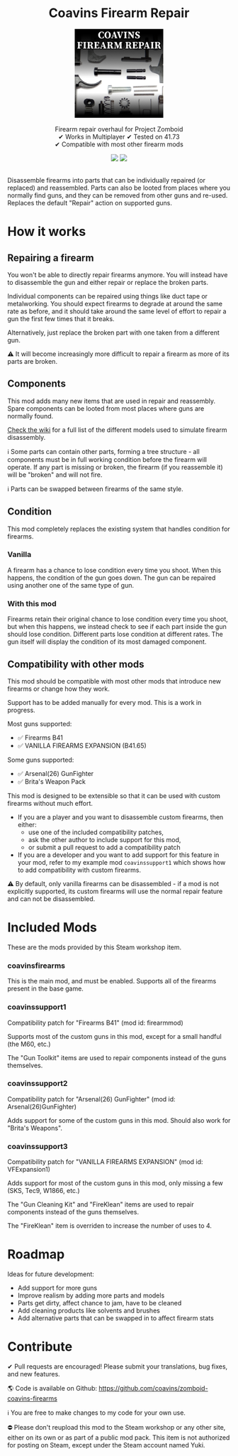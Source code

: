 <div align="center">
	<h1>Coavins Firearm Repair</h1>
	<img height=200 src="src/preview.png">
	<p align="center">
		Firearm repair overhaul for Project Zomboid
		<br />✔ Works in Multiplayer ✔ Tested on 41.73
		<br />✔ Compatible with most other firearm mods
	</p>
	<a href="https://github.com/coavins/zomboid-coavins-firearms/actions/workflows/luacheck.yml"><img src="https://github.com/coavins/zomboid-coavins-firearms/actions/workflows/luacheck.yml/badge.svg"></a>
	<img src="https://wakatime.com/badge/user/20060ef6-e09e-4c5c-b389-e5f3cff5bc41/project/135beebf-ced7-461a-a60d-9e58499e9103.svg" />
</div>

<br />

Disassemble firearms into parts that can be individually repaired (or replaced) and reassembled. Parts can also be looted from places where you normally find guns, and they can be removed from other guns and re-used. Replaces the default "Repair" action on supported guns.

# How it works

## Repairing a firearm

You won't be able to directly repair firearms anymore. You will instead have to disassemble the gun and either repair or replace the broken parts.

Individual components can be repaired using things like duct tape or metalworking. You should expect firearms to degrade at around the same rate as before, and it should take around the same level of effort to repair a gun the first few times that it breaks.

Alternatively, just replace the broken part with one taken from a different gun.

⚠ It will become increasingly more difficult to repair a firearm as more of its parts are broken.

## Components

This mod adds many new items that are used in repair and reassembly. Spare components can be looted from most places where guns are normally found.

[Check the wiki](https://github.com/coavins/zomboid-coavins-firearms/wiki/Models) for a full list of the different models used to simulate firearm disassembly.

ℹ Some parts can contain other parts, forming a tree structure - all components must be in full working condition before the firearm will operate. If any part is missing or broken, the firearm (if you reassemble it) will be "broken" and will not fire.

ℹ Parts can be swapped between firearms of the same style.

## Condition

This mod completely replaces the existing system that handles condition for firearms.

### Vanilla

A firearm has a chance to lose condition every time you shoot. When this happens, the condition of the gun goes down. The gun can be repaired using another one of the same type of gun.

### With this mod

Firearms retain their original chance to lose condition every time you shoot, but when this happens, we instead check to see if each part inside the gun should lose condition. Different parts lose condition at different rates. The gun itself will display the condition of its most damaged component.

## Compatibility with other mods

This mod should be compatible with most other mods that introduce new firearms or change how they work.

Support has to be added manually for every mod. This is a work in progress.

Most guns supported:
- ✅ Firearms B41
- ✅ VANILLA FIREARMS EXPANSION (B41.65)

Some guns supported:
- ✅ Arsenal(26) GunFighter
- ✅ Brita's Weapon Pack

This mod is designed to be extensible so that it can be used with custom firearms without much effort.

- If you are a player and you want to disassemble custom firearms, then either:
  - use one of the included compatibility patches,
  - ask the other author to include support for this mod,
  - or submit a pull request to add a compatibility patch
- If you are a developer and you want to add support for this feature in your mod, refer to my example mod `coavinssupport1` which shows how to add compatibility with custom firearms.

⚠ By default, only vanilla firearms can be disassembled - if a mod is not explicitly supported, its custom firearms will use the normal repair feature and can not be disassembled.

# Included Mods

These are the mods provided by this Steam workshop item.

### coavinsfirearms

This is the main mod, and must be enabled. Supports all of the firearms present in the base game.

### coavinssupport1

Compatibility patch for "Firearms B41" (mod id: firearmmod)

Supports most of the custom guns in this mod, except for a small handful (the M60, etc.)

The "Gun Toolkit" items are used to repair components instead of the guns themselves.

### coavinssupport2

Compatibility patch for "Arsenal(26) GunFighter" (mod id: Arsenal(26)GunFighter)

Adds support for some of the custom guns in this mod. Should also work for "Brita's Weapons".

### coavinssupport3

Compatibility patch for "VANILLA FIREARMS EXPANSION" (mod id: VFExpansion1)

Adds support for most of the custom guns in this mod, only missing a few (SKS, Tec9, W1866, etc.)

The "Gun Cleaning Kit" and "FireKlean" items are used to repair components instead of the guns themselves.

The "FireKlean" item is overriden to increase the number of uses to 4.

# Roadmap

Ideas for future development:

* Add support for more guns
* Improve realism by adding more parts and models
* Parts get dirty, affect chance to jam, have to be cleaned
* Add cleaning products like solvents and brushes
* Add alternative parts that can be swapped in to affect firearm stats

# Contribute

✔ Pull requests are encouraged! Please submit your translations, bug fixes, and new features.

🌎 Code is available on Github: https://github.com/coavins/zomboid-coavins-firearms

ℹ You are free to make changes to my code for your own use.

⛔ Please don't reupload this mod to the Steam workshop or any other site, either on its own or as part of a public mod pack. This item is not authorized for posting on Steam, except under the Steam account named Yuki.

